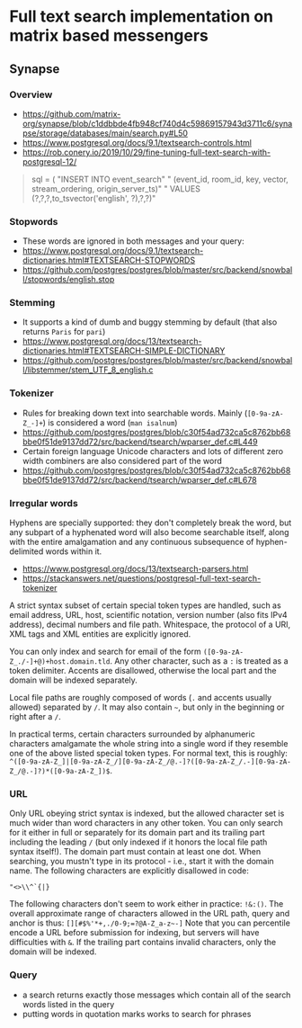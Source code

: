# Full text search implementation on matrix based messengers

## Synapse

### Overview

* https://github.com/matrix-org/synapse/blob/c1ddbbde4fb948cf740d4c59869157943d3711c6/synapse/storage/databases/main/search.py#L50
* https://www.postgresql.org/docs/9.1/textsearch-controls.html
* https://rob.conery.io/2019/10/29/fine-tuning-full-text-search-with-postgresql-12/

> sql = ( "INSERT INTO event_search" " (event_id, room_id, key, vector, stream_ordering, origin_server_ts)" " VALUES (?,?,?,to_tsvector('english', ?),?,?)"

### Stopwords

* These words are ignored in both messages and your query:
* https://www.postgresql.org/docs/9.1/textsearch-dictionaries.html#TEXTSEARCH-STOPWORDS
* https://github.com/postgres/postgres/blob/master/src/backend/snowball/stopwords/english.stop

### Stemming

* It supports a kind of dumb and buggy stemming by default (that also returns `Paris` for `pari`)
* https://www.postgresql.org/docs/13/textsearch-dictionaries.html#TEXTSEARCH-SIMPLE-DICTIONARY
* https://github.com/postgres/postgres/blob/master/src/backend/snowball/libstemmer/stem_UTF_8_english.c

### Tokenizer

* Rules for breaking down text into searchable words. Mainly (`[0-9a-zA-Z_-]+`) is considered a word (`man isalnum`)
* https://github.com/postgres/postgres/blob/c30f54ad732ca5c8762bb68bbe0f51de9137dd72/src/backend/tsearch/wparser_def.c#L449
* Certain foreign language Unicode characters and lots of different zero width combiners are also considered part of the word
* https://github.com/postgres/postgres/blob/c30f54ad732ca5c8762bb68bbe0f51de9137dd72/src/backend/tsearch/wparser_def.c#L678

### Irregular words

Hyphens are specially supported: they don't completely break the word, but any subpart of a hyphenated word will also become searchable itself, along with the entire amalgamation and any continuous subsequence of hyphen-delimited words within it.

* https://www.postgresql.org/docs/13/textsearch-parsers.html
* https://stackanswers.net/questions/postgresql-full-text-search-tokenizer

A strict syntax subset of certain special token types are handled, such as email address, URL, host, scientific notation, version number (also fits IPv4 address), decimal numbers and file path. Whitespace, the protocol of a URI, XML tags and XML entities are explicitly ignored.

You can only index and search for email of the form `([0-9a-zA-Z_./-]+@)+host.domain.tld`. Any other character, such as a `:` is treated as a token delimiter. Accents are disallowed, otherwise the local part and the domain will be indexed separately.

Local file paths are roughly composed of words (`.` and accents usually allowed) separated by `/`. It may also contain `~`, but only in the beginning or right after a `/`.

In practical terms, certain characters surrounded by alphanumeric characters amalgamate the whole string into a single word if they resemble one of the above listed special token types. For normal text, this is roughly: `^([0-9a-zA-Z_]|[0-9a-zA-Z_/][0-9a-zA-Z_/@.-]?([0-9a-zA-Z_/.-][0-9a-zA-Z_/@.-]?)*([0-9a-zA-Z_])$`.

### URL

Only URL obeying strict syntax is indexed, but the allowed character set is much wider than word characters in any other token. You can only search for it either in full or separately for its domain part and its trailing part including the leading `/` (but only indexed if it honors the local file path syntax itself!). The domain part must contain at least one dot. When searching, you mustn't type in its protocol - i.e., start it with the domain name. The following characters are explicitly disallowed in code:

```
"<>\\^`{|}
```

The following characters don't seem to work either in practice: `!&:()`. The overall approximate range of characters allowed in the URL path, query and anchor is thus: `[][#$%'*+,./0-9;=?@A-Z_a-z~-]` Note that you can percentile encode a URL before submission for indexing, but servers will have difficulties with `&`. If the trailing part contains invalid characters, only the domain will be indexed.

### Query

* a search returns exactly those messages which contain all of the search words listed in the query
* putting words in quotation marks works to search for phrases
